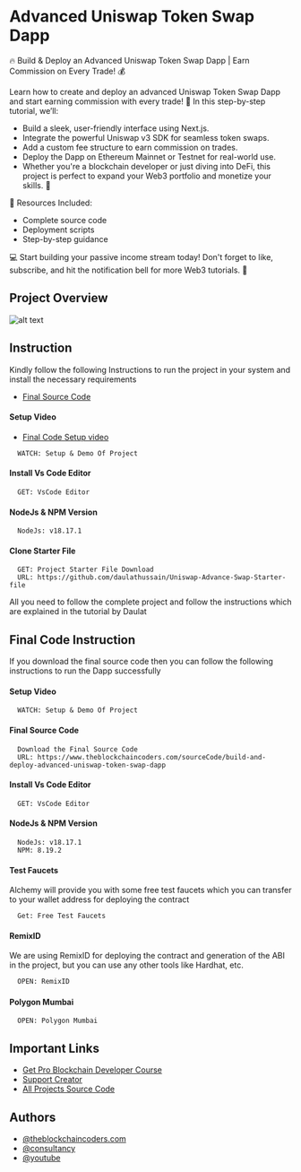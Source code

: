 # Advanced Uniswap Token Swap Dapp

🔥 Build & Deploy an Advanced Uniswap Token Swap Dapp | Earn Commission on Every Trade! 💰

Learn how to create and deploy an advanced Uniswap Token Swap Dapp and start earning commission with every trade! 🚀 In this step-by-step tutorial, we’ll:

- Build a sleek, user-friendly interface using Next.js.
- Integrate the powerful Uniswap v3 SDK for seamless token swaps.
- Add a custom fee structure to earn commission on trades.
- Deploy the Dapp on Ethereum Mainnet or Testnet for real-world use.
- Whether you're a blockchain developer or just diving into DeFi, this project is perfect to expand your Web3 portfolio and monetize your skills. 💼

🔗 Resources Included:

- Complete source code
- Deployment scripts
- Step-by-step guidance

💻 Start building your passive income stream today! Don't forget to like, subscribe, and hit the notification bell for more Web3 tutorials. 🌟

## Project Overview

![alt text](https://www.daulathussain.com/wp-content/uploads/2025/01/Advanced-Uniswap-Token-Swap-Dapp.jpg)

## Instruction

Kindly follow the following Instructions to run the project in your system and install the necessary requirements

- [Final Source Code](https://www.theblockchaincoders.com/sourceCode/build-and-deploy-advanced-uniswap-token-swap-dapp)

#### Setup Video

- [Final Code Setup video](https://youtu.be/tX_gwzH4204?si=SlbbdhC7uXsxsZhi)

```https://code.visualstudio.com/download
  WATCH: Setup & Demo Of Project
```

#### Install Vs Code Editor

```https://code.visualstudio.com/download
  GET: VsCode Editor
```

#### NodeJs & NPM Version

```https://nodejs.org/en/download
  NodeJs: v18.17.1

```

#### Clone Starter File

```
  GET: Project Starter File Download
  URL: https://github.com/daulathussain/Uniswap-Advance-Swap-Starter-file
```

All you need to follow the complete project and follow the instructions which are explained in the tutorial by Daulat

## Final Code Instruction

If you download the final source code then you can follow the following instructions to run the Dapp successfully

#### Setup Video

```https://code.visualstudio.com/download
  WATCH: Setup & Demo Of Project
```

#### Final Source Code

```
  Download the Final Source Code
  URL: https://www.theblockchaincoders.com/sourceCode/build-and-deploy-advanced-uniswap-token-swap-dapp
```

#### Install Vs Code Editor

```https://code.visualstudio.com/download
  GET: VsCode Editor
```

#### NodeJs & NPM Version

```https://nodejs.org/en/download
  NodeJs: v18.17.1
  NPM: 8.19.2
```

#### Test Faucets

Alchemy will provide you with some free test faucets which you can transfer to your wallet address for deploying the contract

```https://www.alchemy.com/faucets
  Get: Free Test Faucets
```

#### RemixID

We are using RemixID for deploying the contract and generation of the ABI in the project, but you can use any other tools like Hardhat, etc.

```https://remix-project.org
  OPEN: RemixID
```

#### Polygon Mumbai

```https://mumbai.polygonscan.com/
  OPEN: Polygon Mumbai
```

## Important Links

- [Get Pro Blockchain Developer Course](https://www.theblockchaincoders.com/pro-nft-marketplace)
- [Support Creator](https://bit.ly/Support-Creator)
- [All Projects Source Code](https://www.theblockchaincoders.com/SourceCode)

## Authors

- [@theblockchaincoders.com](https://www.theblockchaincoders.com/)
- [@consultancy](https://www.theblockchaincoders.com/consultancy)
- [@youtube](https://www.youtube.com/@daulathussain)
